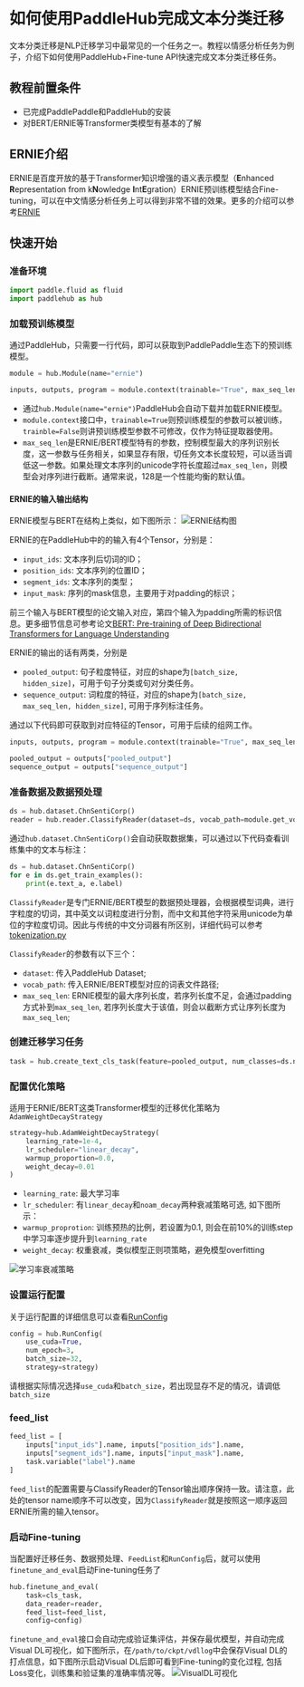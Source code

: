 # 如何使用PaddleHub完成文本分类迁移

文本分类迁移是NLP迁移学习中最常见的一个任务之一。教程以情感分析任务为例子，介绍下如何使用PaddleHub+Fine-tune API快速完成文本分类迁移任务。

## 教程前置条件

* 已完成PaddlePaddle和PaddleHub的安装
* 对BERT/ERNIE等Transformer类模型有基本的了解


## ERNIE介绍

ERNIE是百度开放的基于Transformer知识增强的语义表示模型（**E**nhanced **R**epresentation from k**N**owledge **I**nt**E**gration）ERNIE预训练模型结合Fine-tuning，可以在中文情感分析任务上可以得到非常不错的效果。更多的介绍可以参考[ERNIE](https://github.com/PaddlePaddle/LARK/tree/develop/ERNIE)

## 快速开始

### 准备环境
```python
import paddle.fluid as fluid
import paddlehub as hub
```
### 加载预训练模型

通过PaddleHub，只需要一行代码，即可以获取到PaddlePaddle生态下的预训练模型。

```python
module = hub.Module(name="ernie")

inputs, outputs, program = module.context(trainable="True", max_seq_len=128)
```

* 通过`hub.Module(name="ernie")`PaddleHub会自动下载并加载ERNIE模型。
* `module.context`接口中，`trainable=True`则预训练模型的参数可以被训练，`trainble=False`则讲预训练模型参数不可修改，仅作为特征提取器使用。
* `max_seq_len`是ERNIE/BERT模型特有的参数，控制模型最大的序列识别长度，这一参数与任务相关，如果显存有限，切任务文本长度较短，可以适当调低这一参数。如果处理文本序列的unicode字符长度超过`max_seq_len`，则模型会对序列进行截断。通常来说，128是一个性能均衡的默认值。

#### ERNIE的输入输出结构

ERNIE模型与BERT在结构上类似，如下图所示：
![ERNIE结构图](https://raw.githubusercontent.com/PaddlePaddle/PaddleHub/release/v0.5.0/docs/imgs/ERNIE_input_output.png)

ERNIE的在PaddleHub中的的输入有4个Tensor，分别是：
* `input_ids`: 文本序列后切词的ID；
* `position_ids`: 文本序列的位置ID；
* `segment_ids`: 文本序列的类型；
* `input_mask`: 序列的mask信息，主要用于对padding的标识；

前三个输入与BERT模型的论文输入对应，第四个输入为padding所需的标识信息。更多细节信息可参考论文[BERT: Pre-training of Deep Bidirectional Transformers for Language Understanding](https://arxiv.org/abs/1810.04805)

ERNIE的输出的话有两类，分别是

* `pooled_output`: 句子粒度特征，对应的shape为`[batch_size, hidden_size]`，可用于句子分类或句对分类任务。
* `sequence_output`: 词粒度的特征，对应的shape为`[batch_size, max_seq_len, hidden_size]`, 可用于序列标注任务。

通过以下代码即可获取到对应特征的Tensor，可用于后续的组网工作。
```python
inputs, outputs, program = module.context(trainable="True", max_seq_len=128)

pooled_output = outputs["pooled_output"]
sequence_output = outputs["sequence_output"]
```

### 准备数据及数据预处理

```python
ds = hub.dataset.ChnSentiCorp()
reader = hub.reader.ClassifyReader(dataset=ds, vocab_path=module.get_vocab_path(), max_seq_len=128)
```

通过`hub.dataset.ChnSentiCorp()`会自动获取数据集，可以通过以下代码查看训练集中的文本与标注：
```python
ds = hub.dataset.ChnSentiCorp()
for e in ds.get_train_examples():
	print(e.text_a, e.label)
```


`ClassifyReader`是专门ERNIE/BERT模型的数据预处理器，会根据模型词典，进行字粒度的切词，其中英文以词粒度进行分割，而中文和其他字符采用unicode为单位的字粒度切词。因此与传统的中文分词器有所区别，详细代码可以参考 [tokenization.py](https://github.com/PaddlePaddle/PaddleHub/blob/release/v0.5.0/paddlehub/reader/tokenization.py)

`ClassifyReader`的参数有以下三个：
* `dataset`: 传入PaddleHub Dataset;
* `vocab_path`: 传入ERNIE/BERT模型对应的词表文件路径;
* `max_seq_len`: ERNIE模型的最大序列长度，若序列长度不足，会通过padding方式补到`max_seq_len`, 若序列长度大于该值，则会以截断方式让序列长度为`max_seq_len`;


### 创建迁移学习任务

```python
task = hub.create_text_cls_task(feature=pooled_output, num_classes=ds.num_labels)
```

### 配置优化策略

适用于ERNIE/BERT这类Transformer模型的迁移优化策略为`AdamWeightDecayStrategy`
```python
strategy=hub.AdamWeightDecayStrategy(
    learning_rate=1e-4,
    lr_scheduler="linear_decay",
    warmup_proportion=0.0,
    weight_decay=0.01
)
```
* `learning_rate`: 最大学习率
* `lr_scheduler`: 有`linear_decay`和`noam_decay`两种衰减策略可选, 如下图所示：
* `warmup_proprotion`: 训练预热的比例，若设置为0.1, 则会在前10%的训练step中学习率逐步提升到`learning_rate`
* `weight_decay`: 权重衰减，类似模型正则项策略，避免模型overfitting

![学习率衰减策略](https://raw.githubusercontent.com/PaddlePaddle/PaddleHub/release/v0.5.0/docs/imgs/decay_strategy.png)

### 设置运行配置

关于运行配置的详细信息可以查看[RunConfig](https://github.com/PaddlePaddle/PaddleHub/tree/release/v0.5.0/docs/api/RunConfig.md)

```python
config = hub.RunConfig(
    use_cuda=True,
    num_epoch=3,
    batch_size=32,
    strategy=strategy)
```
请根据实际情况选择`use_cuda`和`batch_size`，若出现显存不足的情况，请调低`batch_size`

### feed_list
```python
feed_list = [
    inputs["input_ids"].name, inputs["position_ids"].name,
    inputs["segment_ids"].name, inputs["input_mask"].name,
    task.variable("label").name
]
```
`feed_list`的配置需要与ClassifyReader的Tensor输出顺序保持一致。请注意，此处的tensor name顺序不可以改变，因为`ClassifyReader`就是按照这一顺序返回ERNIE所需的输入tensor。

### 启动Fine-tuning

当配置好迁移任务、数据预处理、`FeedList`和`RunConfig`后，就可以使用`finetune_and_eval`启动Fine-tuning任务了

```python
hub.finetune_and_eval(
    task=cls_task,
    data_reader=reader,
    feed_list=feed_list,
    config=config)
```

`finetune_and_eval`接口会自动完成验证集评估，并保存最优模型，并自动完成Visual DL可视化，如下图所示，在`/path/to/ckpt/vdllog`中会保存Visual DL的打点信息，如下图所示启动Visual DL后即可看到Fine-tuning的变化过程, 包括Loss变化，训练集和验证集的准确率情况等。
![VisualDL可视化](https://raw.githubusercontent.com/PaddlePaddle/PaddleHub/release/v0.5.0/docs/imgs/finetune_vdl.png)
